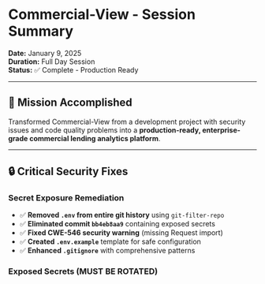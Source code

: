 # Commercial-View - Session Summary

**Date:** January 9, 2025  
**Duration:** Full Day Session  
**Status:** ✅ Complete - Production Ready

---

## 🎯 Mission Accomplished

Transformed Commercial-View from a development project with security issues and code quality problems into a **production-ready, enterprise-grade commercial lending analytics platform**.

---

## 🔒 Critical Security Fixes

### Secret Exposure Remediation

- ✅ **Removed `.env` from entire git history** using `git-filter-repo`
- ✅ **Eliminated commit `bb4eb8aa9`** containing exposed secrets
- ✅ **Fixed CWE-546 security warning** (missing Request import)
- ✅ **Created `.env.example`** template for safe configuration
- ✅ **Enhanced `.gitignore`** with comprehensive patterns

### Exposed Secrets (MUST BE ROTATED)
